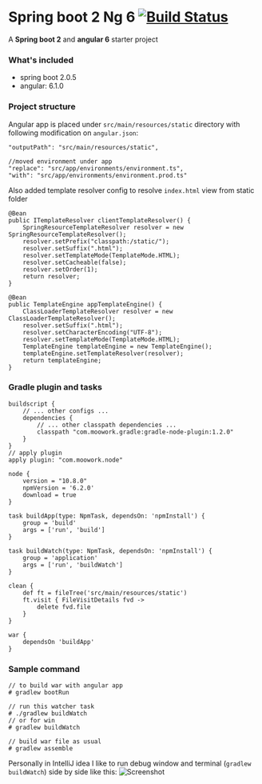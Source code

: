 # Spring boot 2 Ng 6 [![Build Status](https://travis-ci.org/mamunsrdr/bootvue.svg?branch=master)](https://travis-ci.org/mamunsrdr/bootvue)
A **Spring boot 2** and **angular 6** starter project<br>

### What's included
* spring boot 2.0.5
* angular: 6.1.0

### Project structure
Angular app is placed under `src/main/resources/static` directory with following modification on `angular.json`:
```
"outputPath": "src/main/resources/static",

//moved environment under app
"replace": "src/app/environments/environment.ts",
"with": "src/app/environments/environment.prod.ts"
```
Also added template resolver config to resolve `index.html` view from static folder
```
@Bean
public ITemplateResolver clientTemplateResolver() {
    SpringResourceTemplateResolver resolver = new SpringResourceTemplateResolver();
    resolver.setPrefix("classpath:/static/");
    resolver.setSuffix(".html");
    resolver.setTemplateMode(TemplateMode.HTML);
    resolver.setCacheable(false);
    resolver.setOrder(1);
    return resolver;
}

@Bean
public TemplateEngine appTemplateEngine() {
    ClassLoaderTemplateResolver resolver = new ClassLoaderTemplateResolver();
    resolver.setSuffix(".html");
    resolver.setCharacterEncoding("UTF-8");
    resolver.setTemplateMode(TemplateMode.HTML);
    TemplateEngine templateEngine = new TemplateEngine();
    templateEngine.setTemplateResolver(resolver);
    return templateEngine;
}
```

### Gradle plugin and tasks
```
buildscript {
    // ... other configs ...
    dependencies {
        // ... other classpath dependencies ...
        classpath "com.moowork.gradle:gradle-node-plugin:1.2.0"
    }
}
// apply plugin
apply plugin: "com.moowork.node"
```
```
node {
    version = "10.8.0"
    npmVersion = '6.2.0'
    download = true
}

task buildApp(type: NpmTask, dependsOn: 'npmInstall') {
    group = 'build'
    args = ['run', 'build']
}

task buildWatch(type: NpmTask, dependsOn: 'npmInstall') {
    group = 'application'
    args = ['run', 'buildWatch']
}

clean {
    def ft = fileTree('src/main/resources/static')
    ft.visit { FileVisitDetails fvd ->
        delete fvd.file
    }
}

war {
    dependsOn 'buildApp'
}

```


### Sample command
```
// to build war with angular app
# gradlew bootRun

// run this watcher task
# ./gradlew buildWatch
// or for win
# gradlew buildWatch

// build war file as usual
# gradlew assemble
```
Personally in IntelliJ idea I like to run debug window and terminal (`gradlew buildWatch`) side by side like this:
![Screenshot](https://i.imgur.com/mKwBdef.png)
